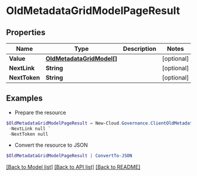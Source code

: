 # OldMetadataGridModelPageResult
## Properties

Name | Type | Description | Notes
------------ | ------------- | ------------- | -------------
**Value** | [**OldMetadataGridModel[]**](OldMetadataGridModel.md) |  | [optional] 
**NextLink** | **String** |  | [optional] 
**NextToken** | **String** |  | [optional] 

## Examples

- Prepare the resource
```powershell
$OldMetadataGridModelPageResult = New-Cloud.Governance.ClientOldMetadataGridModelPageResult  -Value null `
 -NextLink null `
 -NextToken null
```

- Convert the resource to JSON
```powershell
$OldMetadataGridModelPageResult | ConvertTo-JSON
```

[[Back to Model list]](../README.md#documentation-for-models) [[Back to API list]](../README.md#documentation-for-api-endpoints) [[Back to README]](../README.md)


